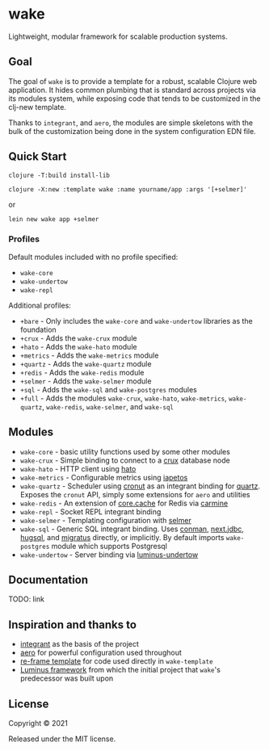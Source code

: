 # wake

Lightweight, modular framework for scalable production systems.

## Goal

The goal of `wake` is to provide a template for a robust, scalable Clojure web application. It hides common plumbing that is standard across projects via its modules system, while exposing code that tends to be customized in the clj-new template.

Thanks to `integrant`, and `aero`, the modules are simple skeletons with the bulk of the customization being done in the system configuration EDN file.

## Quick Start

`clojure -T:build install-lib`

`clojure -X:new :template wake :name yourname/app :args '[+selmer]'`

or

`lein new wake app +selmer`

### Profiles

Default modules included with no profile specified:

- `wake-core`
- `wake-undertow`
- `wake-repl`

Additional profiles:

- `+bare` - Only includes the `wake-core` and `wake-undertow` libraries as the foundation
- `+crux` - Adds the `wake-crux` module
- `+hato` - Adds the `wake-hato` module
- `+metrics` - Adds the `wake-metrics` module
- `+quartz` - Adds the `wake-quartz` module
- `+redis` - Adds the `wake-redis` module
- `+selmer` - Adds the `wake-selmer` module
- `+sql` - Adds the `wake-sql` and `wake-postgres` modules
- `+full` - Adds the modules `wake-crux`, `wake-hato`, `wake-metrics`, `wake-quartz`, `wake-redis`, `wake-selmer`, and `wake-sql`

## Modules

- `wake-core` - basic utility functions used by some other modules
- `wake-crux` - Simple binding to connect to a [crux](https://opencrux.com/) database node
- `wake-hato` - HTTP client using [hato](https://github.com/gnarroway/hato)
- `wake-metrics` - Configurable metrics using [iapetos](https://github.com/clj-commons/iapetos)
- `wake-quartz` - Scheduler using [cronut](https://github.com/troy-west/cronut) as an integrant binding for [quartz](http://www.quartz-scheduler.org/). Exposes the `cronut` API, simply some extensions for `aero` and utilities
- `wake-redis` - An extension of [core.cache](https://github.com/clojure/core.cache) for Redis via [carmine](https://github.com/ptaoussanis/carmine)
- `wake-repl` - Socket REPL integrant binding
- `wake-selmer` - Templating configuration with [selmer](https://github.com/yogthos/Selmer)
- `wake-sql` - Generic SQL integrant binding. Uses [conman](https://github.com/luminus-framework/conman), [next.jdbc](https://github.com/seancorfield/next-jdbc), [hugsql](https://www.hugsql.org/), and [migratus](https://github.com/yogthos/migratus) directly, or implicitly. By default imports `wake-postgres` module which supports Postgresql
- `wake-undertow` - Server binding via [luminus-undertow](https://github.com/luminus-framework/luminus-undertow)

## Documentation

TODO: link

## Inspiration and thanks to

- [integrant](https://github.com/weavejester/integrant) as the basis of the project
- [aero](https://github.com/juxt/aero) for powerful configuration used throughout
- [re-frame template](https://github.com/day8/re-frame-template) for code used directly in `wake-template`
- [Luminus framework](https://luminusweb.com/) from which the initial project that `wake`'s predecessor was built upon

## License

Copyright © 2021

Released under the MIT license.
